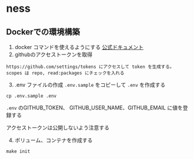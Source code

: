 # ness

## Dockerでの環境構築

1. docker コマンドを使えるようにする [公式ドキュメント](https://docs.docker.com/get-docker/)
2. githubのアクセストークンを取得
```
https://github.com/settings/tokens にアクセスして token を生成する。
scopes は repo, read:packages にチェックを入れる
```
3. .env ファイルの作成
`.env.sample` をコピーして `.env` を作成する
```
cp .env.sample .env
```
`.env` のGITHUB_TOKEN、 GITHUB_USER_NAME、GITHUB_EMAIL に値を登録する

アクセストークンは公開しないよう注意する

4. ボリューム、コンテナを作成する
```
make init
```
